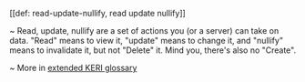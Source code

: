 [[def: read-update-nullify, read update nullify]]

~ Read, update, nullify are a set of actions you (or a server) can take on data. "Read" means to view it, "update" means to change it, and "nullify" means to invalidate it, but not "Delete" it. Mind you, there's also no "Create".

~ More in <a href="https://weboftrust.github.io/WOT-terms/docs/glossary/read-update-nullify">extended KERI glossary</a>
